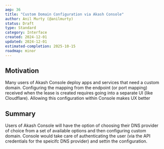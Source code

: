 ```yaml
---
aep: 36
title: "Custom Domain Configuration via Akash Console"
author: Anil Murty (@anilmurty)
status: Draft
type: Standard
category: Interface
created: 2024-12-01
updated: 2024-12-01
estimated-completion: 2025-10-15
roadmap: minor
---
```


## Motivation

Many users of Akash Console deploy apps and services that need a custom domain. Configuring the mapping from the endpoint (or port mapping) received when the lease is created requires going into a separate UI (like Cloudflare). Allowing this configuration within Console makes UX better

## Summary

Users of Akash Console will have the option of choosing their DNS provider of choice from a set of available options and then configuring custom domain. Console would take care of authenticating the user (via the API credentials for the speicifc DNS provider) and settin the configuration.

